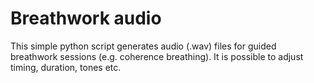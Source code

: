 # Breathwork audio

This simple python script generates audio (.wav) files for guided breathwork sessions (e.g. coherence breathing). It is possible to adjust timing, duration, tones etc.
